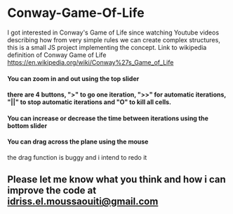# Conway-Game-Of-Life
I got interested in Conway's Game of Life since watching Youtube videos describing how from very simple rules we can create complex structures, this is a small JS project implementing the concept.
Link to wikipedia definition of Conway Game of Life https://en.wikipedia.org/wiki/Conway%27s_Game_of_Life
#### You can zoom in and out using the top slider
#### there are 4 buttons, ">" to go one iteration, ">>" for automatic iterations, "||" to stop automatic iterations and "O" to kill all cells.
#### You can increase or decrease the time between iterations using the bottom slider
#### You can drag across the plane using the mouse
the drag function is buggy and i intend to redo it
## Please let me know what you think and how i can improve the code at idriss.el.moussaouiti@gmail.com
